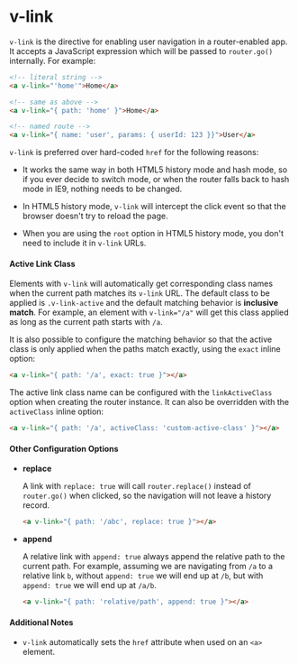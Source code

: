 # v-link

`v-link` is the directive for enabling user navigation in a router-enabled app. It accepts a JavaScript expression which will be passed to `router.go()` internally. For example:

``` html
<!-- literal string -->
<a v-link="'home'">Home</a>

<!-- same as above -->
<a v-link="{ path: 'home' }">Home</a>

<!-- named route -->
<a v-link="{ name: 'user', params: { userId: 123 }}">User</a>
```

`v-link` is preferred over hard-coded `href` for the following reasons:

- It works the same way in both HTML5 history mode and hash mode, so if you ever decide to switch mode, or when the router falls back to hash mode in IE9, nothing needs to be changed.

- In HTML5 history mode, `v-link` will intercept the click event so that the browser doesn't try to reload the page.

- When you are using the `root` option in HTML5 history mode, you don't need to include it in `v-link` URLs.

#### Active Link Class

Elements with `v-link` will automatically get corresponding class names when the current path matches its `v-link` URL. The default class to be applied is `.v-link-active` and the default matching behavior is **inclusive match**. For example, an element with `v-link="/a"` will get this class applied as long as the current path starts with `/a`.

It is also possible to configure the matching behavior so that the active class is only applied when the paths match exactly, using the `exact` inline option:

``` html
<a v-link="{ path: '/a', exact: true }"></a>
```

The active link class name can be configured with the `linkActiveClass` option when creating the router instance. It can also be overridden with the `activeClass` inline option:

``` html
<a v-link="{ path: '/a', activeClass: 'custom-active-class' }"></a>
```

#### Other Configuration Options

- **replace**

  A link with `replace: true` will call `router.replace()` instead of `router.go()` when clicked, so the navigation will not leave a history record.

  ``` html
  <a v-link="{ path: '/abc', replace: true }"></a>
  ```

- **append**

  A relative link with `append: true` always append the relative path to the current path. For example, assuming we are navigating from `/a` to a relative link `b`, without `append: true` we will end up at `/b`, but with `append: true` we will end up at `/a/b`.

  ``` html
  <a v-link="{ path: 'relative/path', append: true }"></a>
  ```

#### Additional Notes

- `v-link` automatically sets the `href` attribute when used on an `<a>` element.
